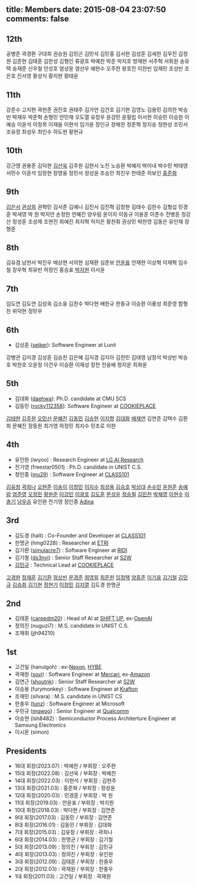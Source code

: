 title: Members
date: 2015-08-04 23:07:50
comments: false
---

## 12th
공병준 곽경환 구대희 권승원 김민곤 김민석 김민홍 김서현 김성훈 김세한 김우진 김정원 김준현 김태훈 김한성 김형인 류광호 박예찬 박준 박지호 방재현 서주혁 서휘원 송유택 송재준 신우철 안성호 염상윤 염선우 예현수 오주한 왕호진 이찬빈 임재민 조성빈 조은호 진서영 황성식 황지현 황태윤

## 11th

강준수 고지현 곽현준 권진호 권태주 김가언 김건호 김기현 김영노 김용민 김의찬 박승빈 박재우 박준혁 손형민 안민재 오도열 유정우 윤강민 윤필립 이서현 이승민 이승원 이예승 이윤석 이정목 이재을 이현석 임가윤 장인규 장해찬 정준혁 정지승 정현성 조민서 조유정 최성우 최인수 하도현 황현규

## 10th

강근영 권용준 김덕현 [김선욱](https://seonukkim.github.io/) 김주원 김현서 노진 노승환 박예지 박이내 박수민 박태영 서민수 이훈석 임창현 장영웅 정민서 정성윤 조승민 최진우 한태준 허보인 [홍준화](https://github.com/junwha0511)

## 9th
[김은서](fran5804) [권상희](sh0408sh) 권혁민 김서준 김예나 김진서 김진혁 김창현 김태수 김한수 김형섭 민경훈 박세영 박 원 박지안 손정한 안혜진 양우림 윤이지 이동규 이용훈 이준수 전병훈 정강산 정성훈 조성제 조현진 최예진 최지혁 허지은 황찬휘 권상민 박찬영 김동은 유인재 장형준

## 8th

김유겸 남현서 박진우 배상현 서의현 심재환 심준보 [안윤표](https://github.com/Raon1123) 안재현 이상혁 이재혁 임수철 장우혁 최유빈 허정인 홍승표 [박지원](https://github.com/jwp18) 이서윤

## 7th

임도연 김도연 김성욱 김소웅 김찬수 박다현 배한규 한동규 이승환 이풍성 최준영 함형찬 위덕현 정민우

## 6th
- 김상훈 ([seiker](https://seiker.kr/)): Software Engineer at Lunit

강병관 김미경 김상훈 김승찬 김은혜 김지경 김지아 김찬민 김태영 남정석 박상빈 박승호 박찬호 오윤정 이건우 이승환 이재성 장찬 전웅배 정지운 최화윤

## 5th
- 김대화 ([daehwa](https://daehwa.github.io/)): Ph.D. candidate at CMU SCS
- 김동민 ([rocky112358](https://g.dev/sleepybear)): Software Engineer at [COOKIEPLACE](https://crepe.cm/)

[김태현](https://github.com/kimxogus) [김주원](https://github.com/kjw940506) [오민선](https://github.com/minsunny5) [문혜진](https://github.com/hyj5579) [김동민](https://g.dev/sleepybear) [김승현](https://github.com/wingcoke) [이지향](https://github.com/haeng1605) [김대화](https://daehwa.github.io/) [배재연](https://github.com/jeje910) 김연준 김택수 김환희 문혜진 장동원 최가영 하정민 최지수 민초로 이한 

## 4th

- 유인완 (iwyoo) : Research Engineer at [LG AI Research](https://www.lgresearch.ai/)
- 전기영 (freestar0501) : Ph.D. candidate in UNIST C.S.
- 정인중 ([mu29](http://yeoubi.net/)) : Software Engineer at [CLASS101](https://class101.net/ko)

[김유창](http://healthyvegeta.github.io) [곽희나](https://github.com/dotaitch) [오현준](https://github.com/dhguswns23) [이송이](https://github.com/rookie) [이창민](https://github.com/ulistar93) [이지수](https://github.com/chorista) [최성용](https://github.com/sychoi1996) [김승호](https://github.com/isho) [박상대](https://github.com/dad0100) [손수민](https://github.com/ty79450) [윤원준](https://github.com/starjun24) [송예람](https://github.com/tdf3820) [염준영](https://github.com/yoeum0013) [오정민](https://github.com/als0414) [황원준](https://github.com/gwaka) [이강민](https://github.com/ygangmin) [이광호](https://github.com/khlee369) [김도훈](https://github.com/elvis03) [문성우](https://github.com/LayMoon) [정승필](https://github.com/smjsp7) [김민찬](https://github.com/minchan0712) [박채영](https://github.com/codud1026) [이현수](https://github.com/telljoy) [이충기](http://chungyi347.github.io/) [남우승](https://github.com/ssa1137) 유인완 전기영 정인중 [Adina](https://github.com/adina)

## 3rd
- 김도경 (halt) : Co-Founder and Developer at [CLASS101](https://class101.net/ko)
- 한명균 (hmg0228) : Researcher at [ETRI](https://www.etri.re.kr/intro.html)
- 김기환 ([simulacre7](https://simulacre7.github.io/resume/)) : Software Engineer at [RIDI](https://ridicorp.com/)
- 김기철 ([ds3nyi](https://github.com/ds3nyi)) : Senior Staff Researcher at [S2W](https://s2w.inc/)
- [김민규](https://www.linkedin.com/in/mingyu-kim-162a06165/) : Technical Lead at [COOKIEPLACE](https://crepe.cm/)

[고경완](https://github.com/aqaqaqaq) [정재훈](https://github.com/sharksfin) [김기환](https://simulacre7.github.io/resume/) [정상빈](https://github.com/tolight20) [문경준](https://github.com/edgar) [최영희](https://github.com/tiarirueu) [최준원](https://github.com/cdk5801) [임정택](https://github.com/wjdxor0405) [양홍준](https://github.com/yhj0428) [이기웅](https://github.com/sopp0002) [김기철](https://github.com/ds3nyi) [김민규](https://www.linkedin.com/in/mingyu-kim-162a06165/) [김승회](https://ksh7534.github.io) [김기현](https://github.com/po01003) [정현기](https://github.com/nahouja1) [이창민](https://github.com/baram) [김지열](https://github.com/jykim7808) 김도경 한명균

## 2nd

- 김태훈 ([carpedm20](http://carpedm20.github.io/)) : Head of AI at [SHIFT UP](https://carpedm30.notion.site/,mSHIFT-UP-AI-Labs-2cc71f48eb1140d09a439ab0b10bdb7b), ex-[OpenAI](https://openai.com/)
- 정의진 (nuguzi7) : M.S. candidate in UNIST C.S.
- 조재휘 (jjh94210)

## 1st

- 고건일 (hanulgoh) : ex-[Nexon](https://www.nexon.com/Home/Game), [HYBE](https://hybecorp.com/kor/main)
- 곽재원 ([sovi](https://www.linkedin.com/in/jaewon-kwak/)) : Software Engineer at [Mercari](https://jp.mercari.com/), ex-[Amazon](https://www.amazon.com/)
- 김연근 ([shoutnk](http://nss.kaist.ac.kr/)) : Senior Staff Researcher at [S2W](https://s2w.inc/)
- 이승용 (furymonkey) : Software Engineer at [Krafton](https://www.krafton.com/kr/)
- 조재민 (silvara) : M.S. candidate in UNIST CS
- 한충우 ([tunz](http://blog.tunz.kr/)) : Software Engineer at Microsoft
- 우민규 ([mgwoo](http://mgwoo.github.io/)) : Senior Engineer at [Qualcomm](https://www.qualcomm.com/)
- 이승현 (lsh8482) : Semiconductor Process Architerture Engineer at Samsung Electronics
- 이시몬 (simon)

## Presidents
- 16대 회장(2023.07) : 박예찬 / 부회장 : 오주한
- 15대 회장(2022.08) : 김선욱 / 부회장 : 박예찬
- 14대 회장(2022.03) : 이현석 / 부회장 : 김현주
- 13대 회장(2021.03) : 홍준화 / 부회장 : 정성윤
- 12대 회장(2020.03) : 민경훈 / 부회장 : 박 원
- 11대 회장(2019.03) : 안윤표 / 부회장 : 박지원
- 10대 회장(2018.03) : 박다현 / 부회장 : 김연준
- 9대 회장(2017.03) : 김동민 / 부회장 : 김연준
- 8대 회장(2016.01) : 김동민 / 부회장 : 김대화
- 7대 회장(2015.03) : 김유창 / 부회장 : 곽희나
- 6대 회장(2014.03) : 한명균 / 부회장 : 김기철
- 5대 회장(2013.09) : 정의진 / 부회장 : 김민규
- 4대 회장(2013.03) : 정의진 / 부회장 : 유인완 
- 3대 회장(2012.09) : 김태훈 / 부회장 : 한충우
- 2대 회장(2012.03) : 곽재원 / 부회장 : 한충우
- 1대 회장(2011.03) : 고건일 / 부회장 : 곽재원
